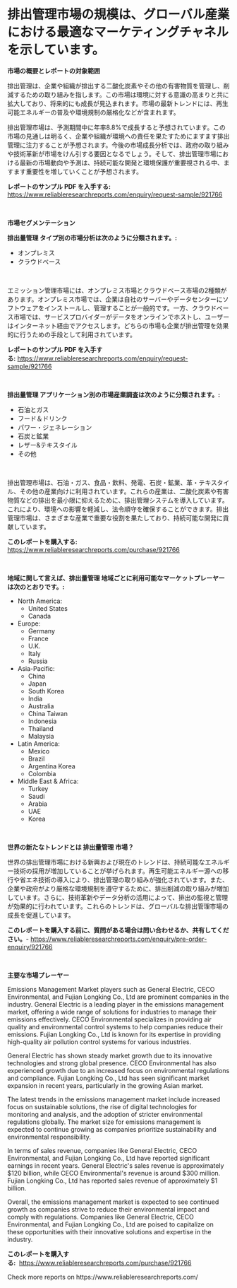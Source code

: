 <p><h1>排出管理市場の規模は、グローバル産業における最適なマーケティングチャネルを示しています。</h1></p><p><strong>市場の概要とレポートの対象範囲</strong></p>
<p><p>排出管理は、企業や組織が排出する二酸化炭素やその他の有害物質を管理し、削減するための取り組みを指します。この市場は環境に対する意識の高まりと共に拡大しており、将来的にも成長が見込まれます。市場の最新トレンドには、再生可能エネルギーの普及や環境規制の厳格化などが含まれます。</p><p>排出管理市場は、予測期間中に年率8.8%で成長すると予想されています。この市場の見通しは明るく、企業や組織が環境への責任を果たすためにますます排出管理に注力することが予想されます。今後の市場成長分析では、政府の取り組みや技術革新が市場をけん引する要因となるでしょう。そして、排出管理市場における最新の市場動向や予測は、持続可能な開発と環境保護が重要視される中、ますます重要性を増していくことが予想されます。</p></p>
<p><strong>レポートのサンプル PDF を入手する:</strong> <a href="https://www.reliableresearchreports.com/enquiry/request-sample/921766">https://www.reliableresearchreports.com/enquiry/request-sample/921766</a></p>
<p>&nbsp;</p>
<p><strong>市場セグメンテーション</strong></p>
<p><strong>排出量管理 タイプ別の市場分析は次のように分類されます。:</strong></p>
<p><ul><li>オンプレミス</li><li>クラウドベース</li></ul></p>
<p>&nbsp;</p>
<p><p>エミッション管理市場には、オンプレミス市場とクラウドベース市場の2種類があります。オンプレミス市場では、企業は自社のサーバーやデータセンターにソフトウェアをインストールし、管理することが一般的です。一方、クラウドベース市場では、サービスプロバイダーがデータをオンラインでホストし、ユーザーはインターネット経由でアクセスします。どちらの市場も企業が排出管理を効果的に行うための手段として利用されています。</p></p>
<p><strong>レポートのサンプル PDF を入手する:</strong>&nbsp;<a href="https://www.reliableresearchreports.com/enquiry/request-sample/921766">https://www.reliableresearchreports.com/enquiry/request-sample/921766</a></p>
<p>&nbsp;</p>
<p><strong> 排出量管理 アプリケーション別の市場産業調査は次のように分類されます。:</strong></p>
<p><ul><li>石油とガス</li><li>フード＆ドリンク</li><li>パワー・ジェネレーション</li><li>石炭と鉱業</li><li>レザー&テキスタイル</li><li>その他</li></ul></p>
<p>&nbsp;</p>
<p><p>排出管理市場は、石油・ガス、食品・飲料、発電、石炭・鉱業、革・テキスタイル、その他の産業向けに利用されています。これらの産業は、二酸化炭素や有害物質などの排出を最小限に抑えるために、排出管理システムを導入しています。これにより、環境への影響を軽減し、法令順守を確保することができます。排出管理市場は、さまざまな産業で重要な役割を果たしており、持続可能な開発に貢献しています。</p></p>
<p><strong>このレポートを購入する:</strong>&nbsp; <a href="https://www.reliableresearchreports.com/purchase/921766">https://www.reliableresearchreports.com/purchase/921766</a></p>
<p>&nbsp;</p>
<p><strong>地域に関して言えば、排出量管理 地域ごとに利用可能なマーケットプレーヤーは次のとおりです。:</strong></p>
<p><ul>
    <li>
        North America:
        <ul>
            <li>United States</li>
            <li>Canada</li>
        </ul>
    </li>
    <li>
        Europe:
        <ul>
            <li>Germany</li>
            <li>France</li>
            <li>U.K.</li>
            <li>Italy</li>
            <li>Russia</li>
        </ul>
    </li>
    <li>
        Asia-Pacific:
        <ul>
            <li>China</li>
            <li>Japan</li>
            <li>South Korea</li>
            <li>India</li>
            <li>Australia</li>
            <li>China Taiwan</li>
            <li>Indonesia</li>
            <li>Thailand</li>
            <li>Malaysia</li>
        </ul>
    </li>
    <li>
        Latin America:
        <ul>
            <li>Mexico</li>
            <li>Brazil</li>
            <li>Argentina Korea</li>
            <li>Colombia</li>
        </ul>
    </li>
    <li>
        Middle East & Africa:
        <ul>
            <li>Turkey</li>
            <li>Saudi</li>
            <li>Arabia</li>
            <li>UAE</li>
            <li>Korea</li>
        </ul>
    </li>
    </ul></p>
<p>&nbsp;</p>
<p><strong>世界の新たなトレンドとは 排出量管理 市場？</strong></p>
<p><p>世界の排出管理市場における新興および現在のトレンドは、持続可能なエネルギー技術の採用が増加していることが挙げられます。再生可能エネルギー源への移行や省エネ技術の導入により、排出管理の取り組みが強化されています。また、企業や政府がより厳格な環境規制を遵守するために、排出削減の取り組みが増加しています。さらに、技術革新やデータ分析の活用によって、排出の監視と管理が効果的に行われています。これらのトレンドは、グローバルな排出管理市場の成長を促進しています。</p></p>
<p><strong>このレポートを購入する前に、質問がある場合は問い合わせるか、共有してください。</strong>- <a href="https://www.reliableresearchreports.com/enquiry/pre-order-enquiry/921766">https://www.reliableresearchreports.com/enquiry/pre-order-enquiry/921766</a></p>
<p>&nbsp;</p>
<p><strong>主要な市場プレーヤー</strong></p>
<p><p>Emissions Management Market players such as General Electric, CECO Environmental, and Fujian Longking Co., Ltd are prominent companies in the industry. General Electric is a leading player in the emissions management market, offering a wide range of solutions for industries to manage their emissions effectively. CECO Environmental specializes in providing air quality and environmental control systems to help companies reduce their emissions. Fujian Longking Co., Ltd is known for its expertise in providing high-quality air pollution control systems for various industries.</p><p>General Electric has shown steady market growth due to its innovative technologies and strong global presence. CECO Environmental has also experienced growth due to an increased focus on environmental regulations and compliance. Fujian Longking Co., Ltd has seen significant market expansion in recent years, particularly in the growing Asian market.</p><p>The latest trends in the emissions management market include increased focus on sustainable solutions, the rise of digital technologies for monitoring and analysis, and the adoption of stricter environmental regulations globally. The market size for emissions management is expected to continue growing as companies prioritize sustainability and environmental responsibility.</p><p>In terms of sales revenue, companies like General Electric, CECO Environmental, and Fujian Longking Co., Ltd have reported significant earnings in recent years. General Electric's sales revenue is approximately $120 billion, while CECO Environmental's revenue is around $300 million. Fujian Longking Co., Ltd has reported sales revenue of approximately $1 billion.</p><p>Overall, the emissions management market is expected to see continued growth as companies strive to reduce their environmental impact and comply with regulations. Companies like General Electric, CECO Environmental, and Fujian Longking Co., Ltd are poised to capitalize on these opportunities with their innovative solutions and expertise in the industry.</p></p>
<p><strong>このレポートを購入する:</strong>&nbsp;&nbsp;<a href="https://www.reliableresearchreports.com/purchase/921766">https://www.reliableresearchreports.com/purchase/921766</a></p>
<p>Check more reports on https://www.reliableresearchreports.com/</p>